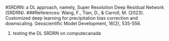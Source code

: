 #SRDRN: a DL approach, namely, Super Resolution Deep Residual Network (SRDRN). 
###References: Wang, F., Tian, D., & Carroll, M. (2023). Customized deep learning for precipitation bias correction and downscaling. Geoscientific Model Development, 16(2), 535-556.

1. testing the DL SRDRN on computecanada 
